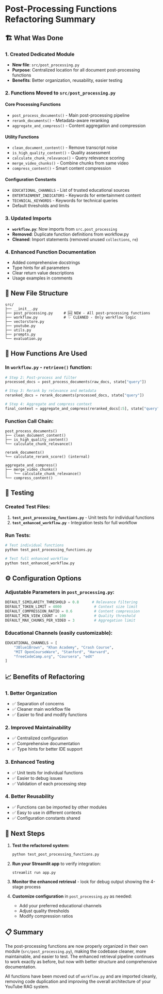 # Post-Processing Functions Refactoring Summary

## 🏗️ **What Was Done**

### **1. Created Dedicated Module**
- **New file**: `src/post_processing.py`
- **Purpose**: Centralized location for all document post-processing functions
- **Benefits**: Better organization, reusability, easier testing

### **2. Functions Moved to `src/post_processing.py`**

#### **Core Processing Functions**
- `post_process_documents()` - Main post-processing pipeline
- `rerank_documents()` - Metadata-aware reranking
- `aggregate_and_compress()` - Content aggregation and compression

#### **Utility Functions**
- `clean_document_content()` - Remove transcript noise
- `is_high_quality_content()` - Quality assessment
- `calculate_chunk_relevance()` - Query relevance scoring
- `merge_video_chunks()` - Combine chunks from same video
- `compress_content()` - Smart content compression

#### **Configuration Constants**
- `EDUCATIONAL_CHANNELS` - List of trusted educational sources
- `ENTERTAINMENT_INDICATORS` - Keywords for entertainment content
- `TECHNICAL_KEYWORDS` - Keywords for technical queries
- Default thresholds and limits

### **3. Updated Imports**
- **`workflow.py`**: Now imports from `src.post_processing`
- **Removed**: Duplicate function definitions from workflow.py
- **Cleaned**: Import statements (removed unused `collections`, `re`)

### **4. Enhanced Function Documentation**
- Added comprehensive docstrings
- Type hints for all parameters
- Clear return value descriptions
- Usage examples in comments

## 📁 **New File Structure**

```
src/
├── __init__.py
├── post_processing.py     # 🆕 NEW - All post-processing functions
├── workflow.py            # ✨ CLEANED - Only workflow logic
├── vectorstore.py
├── youtube.py
├── utils.py
├── prompts.py
└── evaluation.py
```

## 🔧 **How Functions Are Used**

### **In `workflow.py` - `retrieve()` function:**
```python
# Step 2: Post-process and filter
processed_docs = post_process_documents(raw_docs, state["query"])

# Step 3: Rerank by relevance and metadata  
reranked_docs = rerank_documents(processed_docs, state["query"])

# Step 4: Aggregate and compress context
final_context = aggregate_and_compress(reranked_docs[:5], state["query"])
```

### **Function Call Chain:**
```
post_process_documents()
├── clean_document_content()
├── is_high_quality_content()
└── calculate_chunk_relevance()

rerank_documents()
└── calculate_rerank_score() (internal)

aggregate_and_compress()
├── merge_video_chunks()
│   └── calculate_chunk_relevance()
└── compress_content()
```

## 🧪 **Testing**

### **Created Test Files:**
1. **`test_post_processing_functions.py`** - Unit tests for individual functions
2. **`test_enhanced_workflow.py`** - Integration tests for full workflow

### **Run Tests:**
```bash
# Test individual functions
python test_post_processing_functions.py

# Test full enhanced workflow  
python test_enhanced_workflow.py
```

## ⚙️ **Configuration Options**

### **Adjustable Parameters in `post_processing.py`:**
```python
DEFAULT_SIMILARITY_THRESHOLD = 0.8      # Relevance filtering
DEFAULT_TOKEN_LIMIT = 4000               # Context size limit
DEFAULT_COMPRESSION_RATIO = 0.6          # Content compression
DEFAULT_MIN_VIEW_COUNT = 100             # Quality threshold
DEFAULT_MAX_CHUNKS_PER_VIDEO = 3         # Aggregation limit
```

### **Educational Channels (easily customizable):**
```python
EDUCATIONAL_CHANNELS = [
    "3Blue1Brown", "Khan Academy", "Crash Course", 
    "MIT OpenCourseWare", "Stanford", "Harvard",
    "freeCodeCamp.org", "Coursera", "edX"
]
```

## 📈 **Benefits of Refactoring**

### **1. Better Organization**
- ✅ Separation of concerns
- ✅ Cleaner main workflow file
- ✅ Easier to find and modify functions

### **2. Improved Maintainability**  
- ✅ Centralized configuration
- ✅ Comprehensive documentation
- ✅ Type hints for better IDE support

### **3. Enhanced Testing**
- ✅ Unit tests for individual functions
- ✅ Easier to debug issues
- ✅ Validation of each processing step

### **4. Better Reusability**
- ✅ Functions can be imported by other modules
- ✅ Easy to use in different contexts
- ✅ Configuration constants shared

## 🚀 **Next Steps**

1. **Test the refactored system:**
   ```bash
   python test_post_processing_functions.py
   ```

2. **Run your Streamlit app** to verify integration:
   ```bash
   streamlit run app.py
   ```

3. **Monitor the enhanced retrieval** - look for debug output showing the 4-stage process

4. **Customize configuration** in `post_processing.py` as needed:
   - Add your preferred educational channels
   - Adjust quality thresholds
   - Modify compression ratios

## 📋 **Summary**

The post-processing functions are now properly organized in their own module (`src/post_processing.py`), making the codebase cleaner, more maintainable, and easier to test. The enhanced retrieval pipeline continues to work exactly as before, but now with better structure and comprehensive documentation.

All functions have been moved out of `workflow.py` and are imported cleanly, removing code duplication and improving the overall architecture of your YouTube RAG system.
